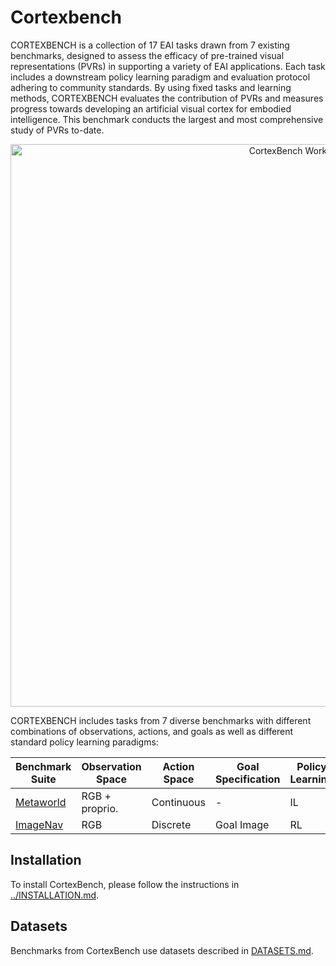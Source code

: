 # Cortexbench

CORTEXBENCH is a collection of 17 EAI tasks drawn from 7 existing benchmarks, designed to assess the efficacy of pre-trained visual representations (PVRs) in supporting a variety of EAI applications. Each task includes a downstream policy learning paradigm and evaluation protocol adhering to community standards. By using fixed tasks and learning methods, CORTEXBENCH evaluates the contribution of PVRs and measures progress towards developing an artificial visual cortex for embodied intelligence. This benchmark conducts the largest and most comprehensive study of PVRs to-date.


<p align="center">
<img src="../res/img/cortexbench_overview.png" alt="CortexBench Workflow" width="900">
</p>


CORTEXBENCH includes tasks from 7 diverse benchmarks with different combinations of observations, actions, and goals as well as different standard policy learning paradigms:

| **Benchmark Suite** | **Observation Space** | **Action Space** | **Goal Specification** | **Policy Learning** |
|----------------------|--------------------------|----------------------|---------------------------|-------------------|
| [Metaworld](./mujoco_vc#metaworld-benchmark) | RGB + proprio. | Continuous | - | IL |
| [ImageNav](./habitat_vc#imagenav) | RGB | Discrete | Goal Image | RL |


## Installation

To install CortexBench, please follow the instructions in [../INSTALLATION.md](../INSTALLATION.md).


## Datasets

Benchmarks from CortexBench use datasets described in [DATASETS.md](DATASETS.md).